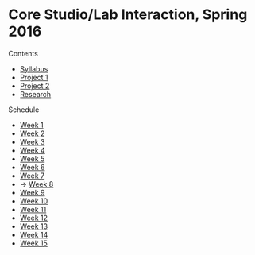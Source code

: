 # Core Studio/Lab Interaction, Spring 2016

Contents
* [Syllabus](Syllabus.md)
* [Project 1](Project1.md)
* [Project 2](Project2.md)
* [Research](Research.md)

Schedule
* [Week 1](Schedule/Week1.md)
* [Week 2](Schedule/Week2.md)
* [Week 3](Schedule/Week3.md)
* [Week 4](Schedule/Week4.md)
* [Week 5](Schedule/Week5.md)
* [Week 6](Schedule/Week6.md)
* [Week 7](Schedule/Week7.md)
* → [Week 8](Schedule/Week8.md)
* [Week 9](Schedule/Week9.md)
* [Week 10](Schedule/Week10.md)
* [Week 11](Schedule/Week11.md)
* [Week 12](Schedule/Week12.md)
* [Week 13](Schedule/Week13.md)
* [Week 14](Schedule/Week14.md)
* [Week 15](Schedule/Week15.md)
